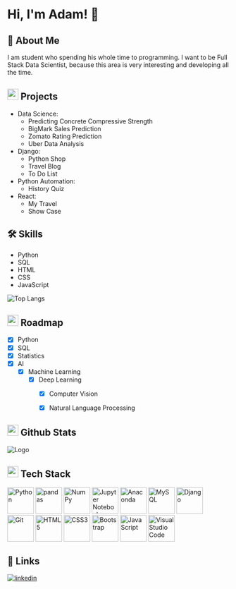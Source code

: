 
# Hi, I'm Adam! 👋


## 🚀 About Me
I am student who spending his whole time to programming. I want to be 
Full Stack Data Scientist, because this area is very interesting and
developing all the time. 


## <img src="https://cdn-icons-png.flaticon.com/512/4901/4901662.png" width="25px" height="25px"> Projects
* Data Science:
  * Predicting Concrete Compressive Strength
  * BigMark Sales Prediction
  * Zomato Rating Prediction
  * Uber Data Analysis
* Django:
  * Python Shop
  * Travel Blog
  * To Do List
* Python Automation:
  * History Quiz
* React:
  * My Travel
  * Show Case


## 🛠 Skills
* Python
* SQL
* HTML
* CSS
* JavaScript

![Top Langs](https://github-readme-stats.vercel.app/api/top-langs/?username=Mroku99&theme=dark)


## <img src="https://cdn0.iconfinder.com/data/icons/maps-locations-7/24/map_location_treasure_map_position_pirate-512.png" width="25px" height="25px">   Roadmap

- [x] Python
- [x] SQL
- [x] Statistics
- [x] AI
  - [x] Machine Learning
    - [x] Deep Learning
      - [x] Computer Vision
      - [x] Natural Language Processing



## <img src="https://cdn-icons-png.flaticon.com/512/4252/4252963.png" width="25px" height="25px">  Github Stats
![Logo](https://github-readme-stats.vercel.app/api?username=Mroku99&theme=dark&show_icons=true)

## <img src="https://cdn-icons-png.flaticon.com/512/1085/1085409.png" width="25px" height="25px">  Tech Stack
<a href="https://www.python.org/" title="Python"><img src="https://github.com/get-icon/geticon/raw/master/icons/python.svg" alt="Python" width="60px" height="60px"></a>
<a href="https://pandas.pydata.org/" title="pandas"><img src="https://github.com/get-icon/geticon/raw/master/icons/pandas-icon.svg" alt="pandas" width="60px" height="60px"></a>
<a href="https://numpy.org/" title="NumPy"><img src="https://github.com/get-icon/geticon/raw/master/icons/numpy-icon.svg" alt="NumPy" width="60px" height="60px"></a>
<a href="https://jupyter.org/" title="Jupyter Notebook"><img src="https://upload.wikimedia.org/wikipedia/commons/3/38/Jupyter_logo.svg" alt="Jupyter Notebook" width="60px" height="60px"></a>
<a href="https://www.anaconda.com/" title="Anaconda"><img src="https://www.psych.mcgill.ca/labs/mogillab/anaconda2/pkgs/anaconda-navigator-1.4.3-py27_0/lib/python2.7/site-packages/anaconda_navigator/static/images/anaconda-icon-1024x1024.png" alt="Anaconda" width="60px" height="60px"></a>
<a href="https://dev.mysql.com/" title="MySQL"><img src="https://github.com/get-icon/geticon/raw/master/icons/mysql.svg" alt="MySQL" width="60px" height="60px"></a>
<a href="https://www.djangoproject.com/" title="Django"><img src="https://github.com/get-icon/geticon/raw/master/icons/django.svg" alt="Django" width="60px" height="60px"></a>
<a href="https://git-scm.com/" title="Git"><img src="https://github.com/get-icon/geticon/raw/master/icons/git-icon.svg" alt="Git" width="60px" height="60px"></a>
<a href="https://www.w3.org/TR/html5/" title="HTML5"><img src="https://github.com/get-icon/geticon/raw/master/icons/html-5.svg" alt="HTML5" width="60px" height="60px"></a>
<a href="https://www.w3.org/TR/CSS/" title="CSS3"><img src="https://github.com/get-icon/geticon/raw/master/icons/css-3.svg" alt="CSS3" width="60px" height="60px"></a>
<a href="https://getbootstrap.com/" title="Bootstrap"><img src="https://github.com/get-icon/geticon/raw/master/icons/bootstrap.svg" alt="Bootstrap" width="60px" height="60px"></a>
<a href="https://www.javascript.com/" title="JavaScript"><img src="https://iconape.com/wp-content/png_logo_vector/javascript-logo.png" alt="JavaScript" width="60px" height="60px"></a>
<a href="https://code.visualstudio.com/" title="Visual Studio Code"><img src="https://github.com/get-icon/geticon/raw/master/icons/visual-studio-code.svg" alt="Visual Studio Code" width="60px" height="60px"></a>





## 🔗 Links
[![linkedin](https://img.shields.io/badge/linkedin-0A66C2?style=for-the-badge&logo=linkedin&logoColor=white)](https://www.linkedin.com/in/adammroczek/)


